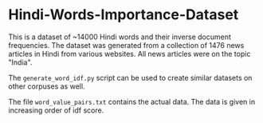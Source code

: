 # Hindi-Words-Importance-Dataset
This is a dataset of ~14000 Hindi words and their inverse document frequencies. The dataset was generated from a collection of 1476 news articles in Hindi from various websites. All news articles were on the topic "India".

The `generate_word_idf.py` script can be used to create similar datasets on other corpuses as well.

The file `word_value_pairs.txt` contains the actual data. The data is given in increasing order of idf score.
